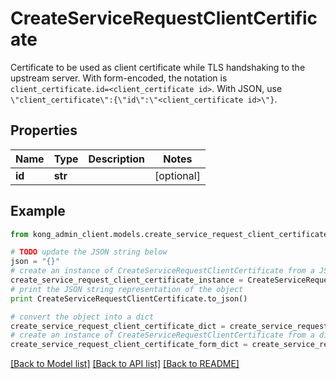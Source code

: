 # CreateServiceRequestClientCertificate

Certificate to be used as client certificate while TLS handshaking to the upstream server. With form-encoded, the notation is `client_certificate.id=<client_certificate id>`. With JSON, use `\"client_certificate\":{\"id\":\"<client_certificate id>\"}`.

## Properties

Name | Type | Description | Notes
------------ | ------------- | ------------- | -------------
**id** | **str** |  | [optional] 

## Example

```python
from kong_admin_client.models.create_service_request_client_certificate import CreateServiceRequestClientCertificate

# TODO update the JSON string below
json = "{}"
# create an instance of CreateServiceRequestClientCertificate from a JSON string
create_service_request_client_certificate_instance = CreateServiceRequestClientCertificate.from_json(json)
# print the JSON string representation of the object
print CreateServiceRequestClientCertificate.to_json()

# convert the object into a dict
create_service_request_client_certificate_dict = create_service_request_client_certificate_instance.to_dict()
# create an instance of CreateServiceRequestClientCertificate from a dict
create_service_request_client_certificate_form_dict = create_service_request_client_certificate.from_dict(create_service_request_client_certificate_dict)
```
[[Back to Model list]](../README.md#documentation-for-models) [[Back to API list]](../README.md#documentation-for-api-endpoints) [[Back to README]](../README.md)


